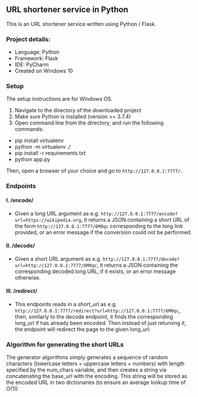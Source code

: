 ## URL shortener service in Python

This is an URL shortener service written using Python / Flask.

### Project details:

- Language: Python
- Framework: Flask
- IDE: PyCharm
- Created on Windows 10


### Setup

The setup instructions are for Windows OS.

1. Navigate to the directory of the downloaded project
2. Make sure Python is installed (version >= 3.7.4)
3. Open command line from the directory, and run the following commands:
- pip install virtualenv
- python -m virtualenv ./
- pip install -r requirements.txt
- python app.py

Then, open a browser of your choice and go to `http://127.0.0.1:7777/`.



### Endpoints

#### I. /encode/ ####

- Given a long URL argument as e.g. `http://127.0.0.1:7777/encode?url=https://wikipedia.org`, it returns a JSON containing a short URL of the form `http://127.0.0.1:7777/6M0qc` corresponding to the long link provided, or an error message if the conversion could not be performed.


#### II. /decode/ ####

- Given a short URL argument as e.g. `http://127.0.0.1:7777/decode?url=http://127.0.0.1:7777/6M0qc`, it returns a JSON containing the corresponding decoded long URL, if it exists, or an error message otherwise.


#### III. /redirect/ #####

- This endpoints reads in a short_url as e.g. `http://127.0.0.1:7777/redirect?url=http://127.0.0.1:7777/6M0qc`, then, similarly to the decode endpoint, it finds the corresponding long_url if has already been encoded. Then instead of just returning it, the endpoint will redirect the page to the given long_url.



### Algorithm for generating the short URLs

The generator algorithms simply generates a sequence of random characters (lowercase letters + uppercase letters + numbers) with length specified by the num_chars variable, and then creates a string via concatenating the base_url with the encoding. This string will be stored as the encoded URL in two dictionaries (to ensure an average lookup time of O(1))
